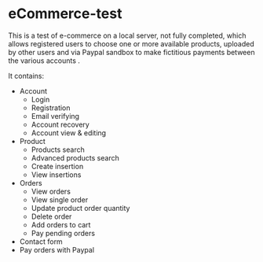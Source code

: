 # eCommerce-test
This is a test of e-commerce on a local server, not fully completed, which allows registered users to choose one or more available products, uploaded by other users and via Paypal sandbox to make fictitious payments between the various accounts .

It contains:
<ul>
  <li>
    Account
    <ul>
      <li>Login</li>
      <li>Registration</li>
      <li>Email verifying</li>
      <li>Account recovery</li>
      <li>Account view & editing</li>
    </ul>
  </li>
  <li>
    Product
    <ul>
      <li>Products search</li>
      <li>Advanced products search</li>
      <li>Create insertion</li>
      <li>View insertions</li>
    </ul>
  </li>
  <li>
    Orders
    <ul>
      <li>View orders</li>
      <li>View single order</li>
      <li>Update product order quantity</li>
      <li>Delete order</li>
      <li>Add orders to cart</li>
      <li>Pay pending orders</li>
    </ul>
  </li>
  <li>Contact form</li>
  <li>Pay orders with Paypal</li>
</ul>



